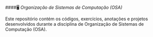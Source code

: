 ####🖥️ *Organização de Sistemas de Computação (OSA)*

Este repositório contém os códigos, exercícios, anotações e projetos desenvolvidos durante a disciplina de Organização de Sistemas de Computação (OSA).
